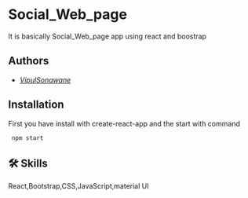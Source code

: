 
# Social_Web_page
It is basically Social_Web_page app using react and boostrap
## Authors

- *[VipulSonawane](https://www.github.com/octokatherine)*


## Installation

First you have install with create-react-app and the start with command

```bash
 npm start
```
    
## 🛠 Skills
React,Bootstrap,CSS,JavaScript,material UI

